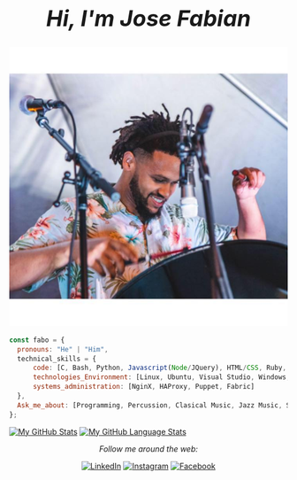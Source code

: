 
<div align="center">
  <h1 style="font-size: 40px"><em>Hi, I'm Jose Fabian</em></h1>
  <img src="/pictures/72462667_10157328285715041_3563924159543115776_n.jpg">
</div>


```javascript
const fabo = {
  pronouns: "He" | "Him",
  technical_skills = {
      code: [C, Bash, Python, Javascript(Node/JQuery), HTML/CSS, Ruby, SQL],
      technologies_Environment: [Linux, Ubuntu, Visual Studio, Windows, Git, GitHub, MySQL],
      systems_administration: [NginX, HAProxy, Puppet, Fabric]
  },
  Ask_me_about: [Programming, Percussion, Clasical Music, Jazz Music, Steel Drums, Puerto Rico]
};
```
 
[![My GitHub Stats](https://github-readme-stats.vercel.app/api/?username=fabo893&count_private=true&theme=tokyonight&showicons=true)]()
[![My GitHub Language Stats](https://github-readme-stats.vercel.app/api/top-langs/?username=fabo893&langs_count=5&theme=tokyonight)]()


<div align="center">
<i>Follow me around the web:</i><br>

  <!-- <a target="_blank" href="https://www.linkedin.com/in/jos%C3%A9-fabi%C3%A1n-rosa-santos-8183771b4/">🇱​🇮​🇳​🇰​🇪​🇩​🇮​🇳​</a> ●
  <a target="_blank" href="https://www.instagram.com/fabo893/">🇮​🇳​🇸​🇹​🇦​🇬​🇷​🇦​🇲​</a> ●
  <a target="_blank" href="https://www.facebook.com/fabo107/">🇫​🇦​🇨​🇪​🇧​🇴​🇴​🇰​</a> ●
   -->

<a href="https://www.linkedin.com/in/jos%C3%A9-fabi%C3%A1n-rosa-santos-8183771b4/" target="_blank"><img src="https://img.shields.io/badge/LinkedIn-%230077B5.svg?&style=flat-square&logo=linkedin&logoColor=white" alt="LinkedIn"></a>
<a href="https://www.instagram.com/fabo893" target="_blank"><img src="https://img.shields.io/badge/Instagram-%23E4405F.svg?&style=flat-square&logo=instagram&logoColor=white" alt="Instagram"></a>
<a href="https://www.facebook.com/fabo107" target="_blank"><img src="https://img.shields.io/badge/Facebook-%231877F2.svg?&style=flat-square&logo=facebook&logoColor=white" alt="Facebook"></a>

</div>

<!--
**fabo893/fabo893** is a ✨ _special_ ✨ repository because its `README.md` (this file) appears on your GitHub profile.

Here are some ideas to get you started:

- 🔭 I’m currently working on ...
- 🌱 I’m currently learning ...
- 👯 I’m looking to collaborate on .
- 🤔 I’m looking for help with ...
- 💬 Ask me about ...
- 📫 How to reach me: ...
- 😄 Pronouns: ...
- ⚡ Fun fact: ...
-->
